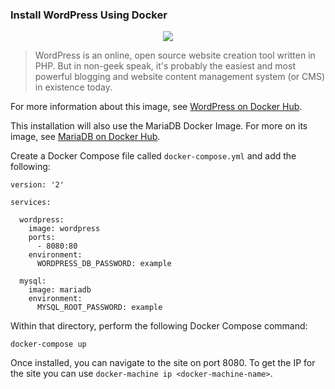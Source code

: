 ### Install WordPress Using Docker

<p align="center"><img src="https://s.w.org/about/images/logos/wordpress-logo-stacked-rgb.png" /></p>

> WordPress is an online, open source website creation tool written in PHP. But in non-geek speak, it's probably the easiest and most powerful blogging and website content management system (or CMS) in existence today.

For more information about this image, see [WordPress on Docker Hub](https://hub.docker.com/_/wordpress/).

This installation will also use the MariaDB Docker Image. For more on its image, see [MariaDB on Docker Hub](https://hub.docker.com/_/mariadb/).

Create a Docker Compose file called `docker-compose.yml` and add the following:
```
version: '2'

services:

  wordpress:
    image: wordpress
    ports:
      - 8080:80
    environment:
      WORDPRESS_DB_PASSWORD: example

  mysql:
    image: mariadb
    environment:
      MYSQL_ROOT_PASSWORD: example
```

Within that directory, perform the following Docker Compose command:
```
docker-compose up
```

Once installed, you can navigate to the site on port 8080. To get the IP for the site you can use `docker-machine ip <docker-machine-name>`.

